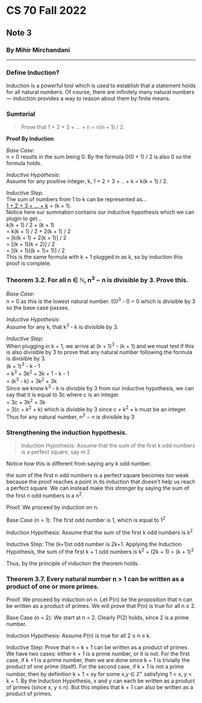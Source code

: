 # CS 70 Fall 2022
## Note 3
### By Mihir Mirchandani
---

### Define Induction?
Induction is a powerful tool which is used to establish that a statement holds for all natural numbers. Of course, there are infinitely many natural numbers — induction provides a way to reason about them by finite means.

### Sumtorial

> Prove that 1 + 2 + 3 + ... + n = n(n + 1) / 2.

**Proof By Induction**

*Base Case*: <br>
n = 0 results in the sum being 0. By the formula 0(0 + 1) / 2 is also 0 so the formula holds.

*Inductive Hypothesis*: <br>
Assume for any positive integer, k, 1 + 2 + 3 + .. + k = k(k + 1) / 2.

*Inductive Step*: <br>
The sum of numbers from 1 to k can be represented as... <br>
<u>1 + 2 + 3 + ... + k</u> + (k + 1). <br>
Notice here our summation contains our inductive hypothesis which we can plugin to get... <br>
k(k + 1) / 2 + (k + 1) <br>
= k(k + 1) / 2 + 2(k + 1) / 2 <br>
= [k(k + 1) + 2(k + 1)] / 2 <br>
= [(k + 1)(k + 2)] / 2 <br>
= [(k + 1)((k + 1)+ 1)] / 2 <br>
This is the same formula with k + 1 plugged in as k, so by induction this proof is complete.

### Theorem 3.2. For all n ∈ ℕ, n<sup>3</sup> − n is divisible by 3. Prove this.

*Base Case*: <br>
n = 0 as this is the lowest natural number. (0)<sup>3</sup> - 0 = 0 which is divisible by 3 so the base case passes.

*Inductive Hypothesis*: <br>
Assume for any k, that k<sup>3</sup> - k is divisible by 3.

*Inductive Step*: <br>
When plugging in k + 1, we arrive at (k + 1)<sup>3</sup> - (k + 1) and we must test if this is also divisible by 3 to prove that any natural number following the formula is divisible by 3. <br>
(k + 1)<sup>3</sup> - k - 1 <br>
= k<sup>3</sup> + 3k<sup>2</sup> + 3k + 1 - k - 1 <br>
= (k<sup>3</sup> - k) + 3k<sup>2</sup> + 3k <br>
Since we know k<sup>3</sup> - k is divisble by 3 from our inductive hypothesis, we can say that it is equal to 3c where c is an integer. <br>
= 3c + 3k<sup>2</sup> + 3k <br>
= 3(c + k<sup>2</sup> + k) which is divisble by 3 since c + k<sup>2</sup> + k must be an integer. <br>
Thus for any natural number, n<sup>3</sup> − n is divisible by 3

### Strengthening the induction hypothesis.

> Induction Hypothesis: Assume that the sum of the first k odd numbers is a perfect square, say m
2

Notice how this is different from saying any k odd number.

the sum of the first n odd numbers is a perfect square becomes too weak because the proof reaches a point in its induction that doesn't help us reach a perfect square. We can instead make this stronger by saying the sum of the first n odd numbers is a n<sup>2</sup>.


Proof. We proceed by induction on n.

Base Case (n = 1): The first odd number is 1, which is equal to 1<sup>2</sup>

Induction Hypothesis: Assume that the sum of the first k odd numbers is k<sup>2</sup>

Inductive Step: The (k+1)st odd number is 2k+1. Applying the Induction Hypothesis, the sum of the first k + 1 odd numbers is k<sup>2</sup> + (2k + 1) = (k + 1)<sup>2</sup>

Thus, by the principle of induction the theorem holds.

### Theorem 3.7. Every natural number n > 1 can be written as a product of one or more primes.

Proof. We proceed by induction on n. Let P(n) be the proposition that n can be written as a product of
primes. We will prove that P(n) is true for all n ≥ 2.

Base Case (n = 2): We start at n = 2. Clearly P(2) holds, since 2 is a prime number.

Induction Hypothesis: Assume P(n) is true for all 2 ≤ n ≤ k.

Inductive Step: Prove that n = k + 1 can be written as a product of primes. We have two cases: either k + 1
is a prime number, or it is not. For the first case, if k +1 is a prime number, then we are done since k + 1
is trivially the product of one prime (itself). For the second case, if k + 1 is not a prime number, then by
definition k + 1 = xy for some x,y ∈ ℤ<sup>+</sup>
satisfying 1 < x, y < k + 1. By the Induction Hypothesis, x and y
can each be written as a product of primes (since x, y ≤ n). But this implies that k + 1 can also be written as
a product of primes.
